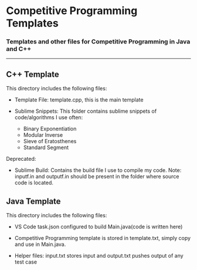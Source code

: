 # Competitive Programming Templates
### Templates and other files for Competitive Programming in Java and C++
---

## C++ Template

This directory includes the following files: 

- Template File: template.cpp, this is the main template

- Sublime Snippets: This folder contains sublime snippets of code/algorithms I use often: 
	- Binary Exponentiation
	- Modular Inverse
	- Sieve of Eratosthenes
	- Standard Segment

Deprecated:
- Sublime Build: Contains the build file I use to compile my code. Note: inputf.in and outputf.in should be present in the folder where source code is located. 

## Java Template

This directory includes the following files: 

- VS Code task.json configured to build Main.java(code is written here)

- Competitive Programming template is stored in template.txt, simply copy and use in Main.java.

- Helper files: input.txt stores input and output.txt pushes output of any test case

